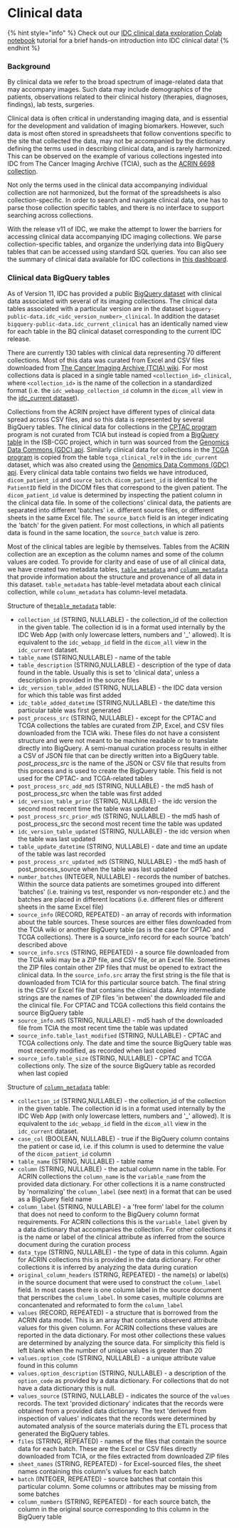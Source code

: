 # Clinical data

{% hint style="info" %}
Check out our [IDC clinical data exploration Colab notebook](https://github.com/ImagingDataCommons/IDC-Examples/blob/master/notebooks/clinical\_data\_intro.ipynb) tutorial for a brief hands-on introduction into IDC clinical data!
{% endhint %}

### Background

By clinical data we refer to the broad spectrum of image-related data that may accompany images. Such data may include demographics of the patients, observations related to their clinical history (therapies, diagnoses, findings), lab tests, surgeries.

Clinical data is often critical in understanding imaging data, and is essential for the development and validation of imaging biomarkers. However, such data is most often stored in spreadsheets that follow conventions specific to the site that collected the data, may not be accompanied by the dictionary defining the terms used in describing clinical data, and is rarely harmonized. This can be observed on the example of various collections ingested into IDC from The Cancer Imaging Archive (TCIA), such as the [ACRIN 6698 collection](https://wiki.cancerimagingarchive.net/pages/viewpage.action?pageId=50135447).

Not only the terms used in the clinical data accompanying individual collection are not harmonized, but the format of the spreadsheets is also collection-specific. In order to search and navigate clinical data, one has to parse those collection specific tables, and there is no interface to support searching across collections.

With the release v11 of IDC, we make the attempt to lower the barriers for accessing clinical data accompanying IDC imaging collections. We parse collection-specific tables, and organize the underlying data into BigQuery tables that can be accessed using standard SQL queries. You can also see the summary of clinical data available for IDC collections in [this dashboard](https://datastudio.google.com/u/0/reporting/04cf5976-4ea0-4fee-a749-8bfd162f2e87/page/p\_s7mk6eybqc).

### Clinical data BigQuery tables

As of Version 11, IDC has provided a public [BigQuery dataset](https://console.cloud.google.com/bigquery?p=bigquery-public-data\&d=idc\_clinical\_current) with clinical data associated with several of its imaging collections. The clinical data tables associated with a particular version are in the dataset `bigquery-public-data.idc_<idc_version_number>_clinical`. In addition the dataset `bigquery-public-data.idc_current_clinical` has an identically named view for each table in the BQ clinical dataset corresponding to the current IDC release.

There are currently 130 tables with clinical data representing 70 different collections. Most of this data was curated from Excel and CSV files downloaded from [The Cancer Imaging Archive (TCIA) wiki](https://wiki.cancerimagingarchive.net/). For most collections data is placed in a single table named `<collection_id>_clinical`, where `<collection_id>` is the name of the collection in a standardized format (i.e. the `idc_webapp_collection_id` column in the `dicom_all` view in the [idc\_current dataset](https://console.cloud.google.com/bigquery?p=bigquery-public-data\&d=idc\_clinical\&page=dataset)).

Collections from the ACRIN project have different types of clinical data spread across CSV files, and so this data is represented by several BigQuery tables. The clinical data for collections in the [CPTAC program](https://proteomics.cancer.gov/programs/cptac) program is not curated from TCIA but instead is copied from a [BigQuery table](https://console.cloud.google.com/bigquery?p=isb-cgc-bq\&d=cptac\&t=clinical\_gdc\_current\&page=table) in the ISB-CGC project, which in turn was sourced from the [Genomics Data Commons (GDC) api](https://gdc.cancer.gov/developers/gdc-application-programming-interface-api). Similarly clinical data for collections in the [TCGA program](https://www.cancer.gov/about-nci/organization/ccg/research/structural-genomics/tcga) is copied from the table `tcga_clinical_rel9` in the `idc_current` dataset, which was also created using the [Genomics Data Commons (GDC) api](https://gdc.cancer.gov/developers/gdc-application-programming-interface-api). Every clinical data table contains two fields we have introduced, `dicom_patient_id` and `source_batch`. `dicom_patient_id` is identical to the `PatientID` field in the DICOM files that correspond to the given patient. The `dicom_patient_id` value is determined by inspecting the patient column in the clinical data file. In some of the collections' clinical data, the patients are separated into different 'batches' i.e. different source files, or different sheets in the same Excel file. The `source_batch` field is an integer indicating the 'batch' for the given patient. For most collections, in which all patients data is found in the same location, the `source_batch` value is zero.

Most of the clinical tables are legible by themselves. Tables from the ACRIN collection are an exception as the column names and some of the column values are coded. To provide for clarity and ease of use of all clinical data, we have created two metadata tables, [`table_metadata`](https://console.cloud.google.com/bigquery?p=bigquery-public-data\&d=idc\_clinical\_current\&t=table\_metadata\&page=table) and [`column_metadata`](https://console.cloud.google.com/bigquery?p=bigquery-public-data\&d=idc\_clinical\_current\&t=column\_metadata\&page=table) that provide information about the structure and provenance of all data in this dataset. `table_metadata` has table-level metadata about each clinical collection, while `column_metadata` has column-level metadata.

Structure of the[`table_metadata`](https://console.cloud.google.com/bigquery?p=bigquery-public-data\&d=idc\_clinical\_current\&t=table\_metadata\&page=table) table:

* `collection_id` (STRING, NULLABLE) - the collection\_id of the collection in the given table. The collection id is in a format used internally by the IDC Web App (with only lowercase letters, numbers and '\_' allowed). It is equivalent to the `idc_webapp_id` field in the `dicom_all` view in the `idc_current` dataset.
* `table_name` (STRING,NULLABLE) - name of the table
* `table_description` (STRING,NULLABLE) - description of the type of data found in the table. Usually this is set to 'clinical data', unless a description is provided in the source files
* `idc_version_table_added` (STRING, NULLABLE) - the IDC data version for which this table was first added
* `idc_table_added_datetime` (STRING,NULLABLE) - the date/time this particular table was first generated
* `post_process_src` (STRING, NULLABLE) - except for the CPTAC and TCGA collections the tables are curated from ZIP, Excel, and CSV files downloaded from the TCIA wiki. These files do not have a consistent structure and were not meant to be machine readable or to translate directly into BigQuery. A semi-manual curation process results in either a CSV of JSON file that can be directly written into a BigQuery table. _post\_process\_src_ is the name of the JSON or CSV file that results from this process and is used to create the BigQuery table. This field is not used for the CPTAC- and TCGA-related tables
* `post_process_src_add_md5` (STRING, NULLABLE) - the md5 hash of post\_process\_src when the table was first added
* `idc_version_table_prior` (STRING, NULLABLE) - the idc version the second most recent time the table was updated
* `post_process_src_prior_md5` (STRING, NULLABLE) - the md5 hash of post\_process\_src the second most recent time the table was updated
* `idc_version_table_updated` (STRING, NULLABLE) - the idc version when the table was last updated
* `table_update_datetime` (STRING, NULLABLE) - date and time an update of the table was last recorded
* `post_process_src_updated_md5` (STRING, NULLABLE) - the md5 hash of post\_process\_source when the table was last updated
* `number_batches` (INTEGER, NULLABLE) - records the number of batches. Within the source data patients are sometimes grouped into different 'batches' (i.e. training vs test, responder vs non-responder etc.) and the batches are placed in different locations (i.e. different files or different sheets in the same Excel file)
* `source_info` (RECORD, REPEATED) - an array of records with information about the table sources. These sources are either files downloaded from the TCIA wiki or another BigQuery table (as is the case for CPTAC and TCGA collections). There is a source\_info record for each source 'batch' described above
* `source_info.srcs` (STRING, REPEATED) - a source file downloaded from the TCIA wiki may be a ZIP file, and CSV file, or an Excel file. Sometimes the ZIP files contain other ZIP files that must be opened to extract the clinical data. In the `source_info.src` array the first string is the file that is downloaded from TCIA for this particular source batch. The final string is the CSV or Excel file that contains the clinical data. Any intermediate strings are the names of ZIP files 'in between' the downloaded file and the clinical file. For CPTAC and TCGA collections this field contains the source BigQuery table
* `source_info.md5` (STRING, NULLABLE) - md5 hash of the downloaded file from TCIA the most recent time the table was updated
* `source_info.table_last_modified` (STRING, NULLABLE) - CPTAC and TCGA collections only. The date and time the source BigQuery table was most recently modified, as recorded when last copied
* `source_info.table_size` (STRING, NULLABLE) - CPTAC and TCGA collections only. The size of the source BigQuery table as recorded when last copied

Structure of [`column_metadata`](https://console.cloud.google.com/bigquery?p=bigquery-public-data\&d=idc\_clinical\_current\&t=column\_metadata\&page=table) table:

* `collection_id` (STRING,NULLABLE) - the collection\_id of the collection in the given table. The collection id is in a format used internally by the IDC Web App (with only lowercase letters, numbers and '\_' allowed). It is equivalent to the `idc_webapp_id` field in the `dicom_all` view in the `idc_current` dataset.
* `case_col` (BOOLEAN, NULLABLE) - true if the BigQuery column contains the patient or case id, i.e. if this column is used to determine the value of the `dicom_patient_id` column
* `table_name` (STRING, NULLABLE) - table name
* `column` (STRING, NULLABLE) - the actual column name in the table. For ACRIN collections the `column_name` is the `variable_name` from the provided data dictionary. For other collections it is a name constructed by 'normalizing' the `column_label` (see next) in a format that can be used as a BigQuery field name
* `column_label` (STRING, NULLABLE) - a 'free form' label for the column that does not need to conform to the BigQuery column format requirements. For ACRIN collections this is the `variable_label` given by a data dictionary that accompanies the collection. For other collections it is the name or label of the clinical attribute as inferred from the source document during the curation process
* `data_type` (STRING, NULLABLE) - the type of data in this column. Again for ACRIN collections this is provided in the data dictionary. For other collections it is inferred by analyzing the data during curation
* `original_column_headers` (STRING, REPEATED) - the name(s) or label(s) in the source document that were used to construct the `column_label` field. In most cases there is one column label in the source document that perscribes the `column_label`. In some cases, multiple columns are concantenated and reformated to form the `column_label`
* `values` (RECORD, REPEATED) - a structure that is borrowed from the ACRIN data model. This is an array that contains observerd attribute values for this given column. For ACRIN collections these values are reported in the data dictionary. For most other collections these values are determined by analyzing the source data. For simplicity this field is left blank when the number of unique values is greater than 20
* `values.option_code` (STRING, NULLABLE) - a unique attribute value found in this column
* `values.option_description` (STRING, NULLABLE) - a description of the `option_code` as provided by a data dictionary. For collections that do not have a data dictionary this is null.
* `values_source` (STRING, NULLABLE) - indicates the source of the `values` records. The text 'provided dictionary' indicates that the records were obtained from a provided data dictionary. The text 'derived from inspection of values' indicates that the records were determined by automated analysis of the source materials during the ETL process that generated the BigQuery tables.
* `files` (STRING, REPEATED) - names of the files that contain the source data for each batch. These are the Excel or CSV files directly downloaded from TCIA, or the files extracted from downloaded ZIP files
* `sheet_names` (STRING, REPEATED) - for Excel-sourced files, the sheet names containing this column's values for each batch
* `batch` (INTEGER, REPEATED) - source batches that contain this particular column. Some columns or attributes may be missing from some batches
* `column_numbers` (STRING, REPEATED) - for each source batch, the column in the original source corresponding to this column in the BigQuery table

